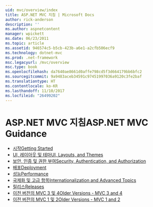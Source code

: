 ```yaml
---
uid: mvc/overview/index
title: ASP.NET MVC 지침 | Microsoft Docs
author: rick-anderson
description: ''
ms.author: aspnetcontent
manager: wpickett
ms.date: 06/23/2011
ms.topic: article
ms.assetid: 946574c5-b5cb-423b-a6e1-a2cfb506ecf9
ms.technology: dotnet-mvc
ms.prod: .net-framework
msc.legacyurl: /mvc/overview
msc.type: book
ms.openlocfilehash: da7640ae8661d0affe798cd5f3d664179bb6bfc2
ms.sourcegitcommit: 9a9483aceb34591c97451997036a9120c3fe2baf
ms.translationtype: HT
ms.contentlocale: ko-KR
ms.lasthandoff: 11/10/2017
ms.locfileid: "26499202"
---
```

<a name="aspnet-mvc-guidance"></a><span data-ttu-id="e8dae-102">ASP.NET MVC 지침</span><span class="sxs-lookup"><span data-stu-id="e8dae-102">ASP.NET MVC Guidance</span></span>
====================
- [<span data-ttu-id="e8dae-103">시작</span><span class="sxs-lookup"><span data-stu-id="e8dae-103">Getting Started</span></span>](getting-started/index.md)
- [<span data-ttu-id="e8dae-104">UI, 레이아웃 및 테마</span><span class="sxs-lookup"><span data-stu-id="e8dae-104">UI, Layouts, and Themes</span></span>](views/index.md)
- [<span data-ttu-id="e8dae-105">보안, 인증 및 권한 부여</span><span class="sxs-lookup"><span data-stu-id="e8dae-105">Security, Authentication, and Authorization</span></span>](security/index.md)
- [<span data-ttu-id="e8dae-106">배포</span><span class="sxs-lookup"><span data-stu-id="e8dae-106">Deployment</span></span>](deployment/index.md)
- [<span data-ttu-id="e8dae-107">성능</span><span class="sxs-lookup"><span data-stu-id="e8dae-107">Performance</span></span>](performance/index.md)
- [<span data-ttu-id="e8dae-108">국제화 및 고급 항목</span><span class="sxs-lookup"><span data-stu-id="e8dae-108">Internationalization and Advanced Topics</span></span>](advanced/index.md)
- [<span data-ttu-id="e8dae-109">릴리스</span><span class="sxs-lookup"><span data-stu-id="e8dae-109">Releases</span></span>](releases/index.md)
- [<span data-ttu-id="e8dae-110">이전 버전의 MVC 3 및 4</span><span class="sxs-lookup"><span data-stu-id="e8dae-110">Older Versions - MVC 3 and 4</span></span>](older-versions/index.md)
- [<span data-ttu-id="e8dae-111">이전 버전의 MVC 1 및 2</span><span class="sxs-lookup"><span data-stu-id="e8dae-111">Older Versions - MVC 1 and 2</span></span>](older-versions-1/index.md)

